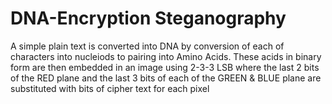 # DNA-Encryption Steganography

A simple plain text is converted into DNA by conversion of each of characters into nucleiods to pairing into Amino Acids. These acids in binary form are then embedded in an image using 2-3-3 LSB where the last 2 bits of the RED plane and the last 3 bits of each of the GREEN & BLUE plane are substituted with bits of cipher text for each pixel
